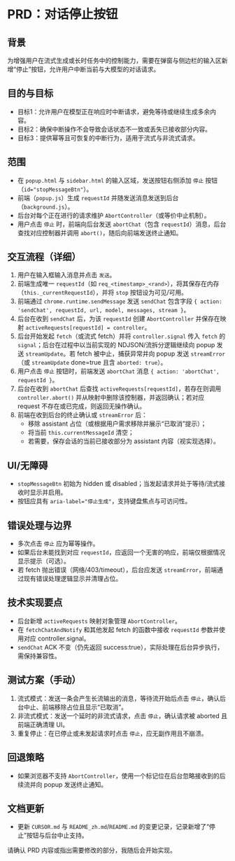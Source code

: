 # PRD：对话停止按钮

## 背景
为增强用户在流式生成或长时任务中的控制能力，需要在弹窗与侧边栏的输入区新增“停止”按钮，允许用户中断当前与大模型的对话请求。

## 目的与目标
- 目标1：允许用户在模型正在响应时中断请求，避免等待或继续生成多余内容。
- 目标2：确保中断操作不会导致会话状态不一致或丢失已接收部分内容。
- 目标3：提供幂等且可恢复的中断行为，适用于流式与非流式请求。

## 范围
- 在 `popup.html` 与 `sidebar.html` 的输入区域，发送按钮右侧添加 `停止` 按钮（`id="stopMessageBtn"`）。
- 前端（`popup.js`）生成 `requestId` 并随发送消息发送到后台（`background.js`）。
- 后台对每个正在进行的请求维护 `AbortController`（或等价中止机制）。
- 用户点击 `停止` 时，前端向后台发送 `abortChat`（包含 `requestId`）消息，后台查找对应控制器并调用 `abort()`，随后向前端发送终止通知。

## 交互流程（详细）
1. 用户在输入框输入消息并点击 `发送`。
2. 前端生成唯一 `requestId`（如 `req_<timestamp>_<rand>`），将其保存在内存（`this._currentRequestId`），并将 `stop` 按钮设为可见/可用。
3. 前端通过 `chrome.runtime.sendMessage` 发送 `sendChat` 包含字段 `{ action: 'sendChat', requestId, url, model, messages, stream }`。
4. 后台在收到 `sendChat` 后，为该 `requestId` 创建 `AbortController` 并保存在映射 `activeRequests[requestId] = controller`。
5. 后台开始发起 `fetch`（或流式 fetch）并将 `controller.signal` 传入 `fetch` 的 `signal`；后台在过程中以当前实现的 NDJSON/流拆分逻辑继续向 popup 发送 `streamUpdate`。若 fetch 被中止，捕获异常并向 popup 发送 `streamError`（或 `streamUpdate` done=true 且含 `aborted: true`）。
6. 用户点击 `停止` 按钮时，前端发送 `abortChat` 消息 `{ action: 'abortChat', requestId }`。
7. 后台在收到 `abortChat` 后查找 `activeRequests[requestId]`，若存在则调用 `controller.abort()` 并从映射中删除该控制器，并返回确认；若对应 request 不存在或已完成，则返回无操作确认。
8. 前端在收到后台的终止确认或 `streamError` 后：
   - 移除 assistant 占位（或根据用户需求移除并展示“已取消”提示）；
   - 将当前 `this.currentMessageId` 清空；
   - 若需要，保存会话的当前已接收部分为 assistant 内容（视实现选择）。

## UI/无障碍
- `stopMessageBtn` 初始为 hidden 或 disabled；当发起请求并处于等待/流式接收时显示并启用。
- 按钮应具有 `aria-label="停止生成"`，支持键盘焦点与可访问性。

## 错误处理与边界
- 多次点击 `停止` 应为幂等操作。
- 如果后台未能找到对应 `requestId`，应返回一个无害的响应，前端仅根据情况显示提示（可选）。
- 若 fetch 抛出错误（网络/403/timeout），后台应发送 `streamError`，前端通过现有错误处理逻辑显示并清理占位。

## 技术实现要点
- 后台新增 `activeRequests` 映射对象管理 `AbortController`。
- 在 `fetchChatAndNotify` 和其他发起 fetch 的函数中接收 `requestId` 参数并使用对应 controller.signal。
- `sendChat` ACK 不变（仍先返回 success:true），实际处理在后台异步执行，需保持兼容性。

## 测试方案（手动）
1. 流式模式：发送一条会产生长流输出的消息，等待流开始后点击 `停止`，确认后台中止、前端移除占位且显示“已取消”。
2. 非流式模式：发送一个延时的非流式请求，点击 `停止`，确认请求被 aborted 且前端正确清理 UI。
3. 重复停止：在已停止或未发起请求时点击 `停止`，应无副作用且不崩溃。

## 回退策略
- 如果浏览器不支持 `AbortController`，使用一个标记位在后台忽略接收到的后续流并向 popup 发送终止通知。

## 文档更新
- 更新 `CURSOR.md` 与 `README_zh.md`/`README.md` 的变更记录，记录新增了“停止”按钮与后台中止支持。



请确认 PRD 内容或指出需要修改的部分，我随后会开始实现。
